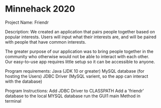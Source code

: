 # Minnehack 2020

Project Name:
Friendr

Description:
  We created an application that pairs people together based on popular interests.
Users will input what their interests are, and will be paired with people that
have common interests.

  The greater purpose of our application was to bring people together in
the community who otherwise would not be able to interact with each other. Our
easy-to-use app requires little setup so it can be accessible to anyone.

Program requirements:
Java (JDK 10 or greater)
MySQL database (for hosting the Users)
JDBC Driver (MySQL varient, so the app can interact with the database)

Program Instructions:
Add JDBC Driver to CLASSPATH
Add a 'friendr' database to the local MYSQL database
run the GUI1 main Method in terminal
